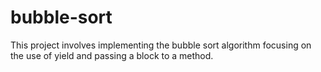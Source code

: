 # bubble-sort
This project involves implementing the bubble sort algorithm focusing on the use of yield and passing a block to a method.
